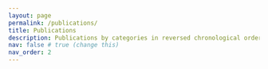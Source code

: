 ```yaml
---
layout: page
permalink: /publications/
title: Publications
description: Publications by categories in reversed chronological order. generated by jekyll-scholar.
nav: false # true (change this)
nav_order: 2
---
```


<!-- _pages/publications.md -->

<!-- Bibsearch Feature -->

<!-- {% include bib_search.liquid %} -->

<div class="publications">

<!-- {% bibliography %} -->

</div>
